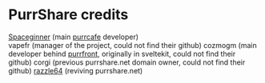 # PurrShare credits

<a href="https://github.com/spaceginner">Spaceginner</a> (main <a href="https://github.com/purrshare/purrcafe">purrcafe</a> developer)
</br>
vapefr (manager of the project, could not find their github)
cozmogm (main developer behind <a href="https://github.com/purrshare/purrfront">purrfront</a>, originally in sveltekit, could not find their github)
corgi (previous purrshare.net domain owner, could not find their github)
<a href="https://github.com/razzle64">razzle64</a> (reviving purrshare.net)
